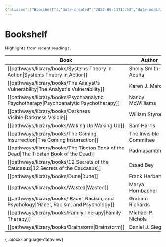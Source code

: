 ```yaml
---
{"aliases":["Bookshelf"],"date-created":"2022-09-13T13:54","date-modified":"2023-10-13T21:43","dg-publish":true,"tags":["map"],"title":"Bookshelf","up":[["+home"]],"permalink":"/pathways/bookshelf/","dgPassFrontmatter":true}
---
```



# Bookshelf

Highlights from recent readings.

| Book                                                                                         | Author                  | Year       |
| -------------------------------------------------------------------------------------------- | ----------------------- | ---------- |
| [[pathways/library/books/Systems Theory in Action\|Systems Theory in Action]]             | Shelly Smith-Acuña      | 2011       |
| [[pathways/library/books/The Analyst's Vulnerability\|The Analyst's Vulnerability]]       | Karen J. Maroda         | 2020       |
| [[pathways/library/books/Psychoanalytic Psychotherapy\|Psychoanalytic Psychotherapy]]     | Nancy McWilliams        | 2004       |
| [[pathways/library/books/Darkness Visible\|Darkness Visible]]                             | William Styron          | 1990       |
| [[pathways/library/books/Waking Up\|Waking Up]]                                           | Sam Harris              | 2014       |
| [[pathways/library/books/The Coming Insurrection\|The Coming Insurrection]]               | The Invisible Committee | 2009       |
| [[pathways/library/books/The Tibetan Book of the Dead\|The Tibetan Book of the Dead]]     | Padmasambhāva           | 1994       |
| [[pathways/library/books/12 Secrets of the Caucasus\|12 Secrets of the Caucasus]]         | Essad Bey               | 1930       |
| [[pathways/library/books/Dune\|Dune]]                                                     | Frank Herbert           | 1965       |
| [[pathways/library/books/Wasted\|Wasted]]                                                 | Marya Hornbacher        | 1998, 2014 |
| [[pathways/library/books/'Race', Racism, and Psychology\|'Race', Racism, and Psychology]] | Graham Richards         | 2012       |
| [[pathways/library/books/Family Therapy\|Family Therapy]]                                 | Michael P. Nichols      | 2017       |
| [[pathways/library/books/Brainstorm\|Brainstorm]]                                         | Daniel J. Siegel        | 2015       |

{ .block-language-dataview}
